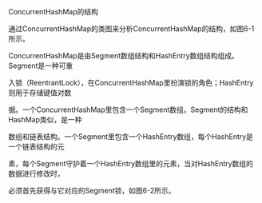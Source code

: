 ConcurrentHashMap的结构

通过ConcurrentHashMap的类图来分析ConcurrentHashMap的结构，如图6-1所示。

ConcurrentHashMap是由Segment数组结构和HashEntry数组结构组成。Segment是一种可重

入锁（ReentrantLock），在ConcurrentHashMap里扮演锁的角色；HashEntry则用于存储键值对数

据。一个ConcurrentHashMap里包含一个Segment数组。Segment的结构和HashMap类似，是一种

数组和链表结构。一个Segment里包含一个HashEntry数组，每个HashEntry是一个链表结构的元

素，每个Segment守护着一个HashEntry数组里的元素，当对HashEntry数组的数据进行修改时，

必须首先获得与它对应的Segment锁，如图6-2所示。

